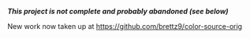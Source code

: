 ***This project is not complete and probably abandoned (see below)***

New work now taken up at https://github.com/brettz9/color-source-orig
